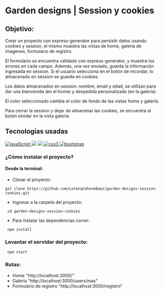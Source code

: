 # Garden designs | Session y cookies

## Objetivo:

Crear un proyecto con express-generator para persistir datos usando cookies y session, el mismo muestra las vistas de home, galería de imagenes, formulario de registro.

El formulario se encuentra validado con express-generator, y muestra los errores en cada campo. Además, una vez enviado, guarda la información ingresada en session. Si el usuario selecciona en el botón de recordar, lo almacenado en session se guarda en cookies.

Los datos almacenados en session: nombre, email y edad, se utilizan para dar una bienvenida (en el home) y despedida personalizada (en la galería).

El color seleccionado cambia el color de fondo de las vistas home y galería.

Para cerrar la session y dejar de almacenar las cookies, se encuentra el botón olvidar en la vista galería.

## Tecnologías usadas


<p align="left">
 <!–– JAVASCRIPT ––>
<a href=https://developer.mozilla.org/en-US/docs/Web/JavaScript" target="_blank" data-bs-toggle="tooltip" title="JavaScript"> <img src="https://img.shields.io/badge/JavaScript-323330?style=for-the-badge&logo=javascript&logoColor=F7DF1E" alt="javaScript"/> </a>
<!-- EXPRESS -->
<a href="https://developer.mozilla.org/es/docs/Learn/Server-side/Express_Nodejs/Introduction" alt="Express Js" ><img src= "https://img.shields.io/badge/Express.js-000000?style=for-the-badge&logo=express&logoColor=white" /></a>
<!-- JSON -->
<a href="https://www.w3schools.com/whatis/whatis_json.asp" alt="Express Js" ><img src= "https://img.shields.io/badge/json-5E5C5C?style=for-the-badge&logo=json&logoColor=white" /></a>
<!–– CSS ––>
<a href="https://www.w3schools.com/css/" target="_blank" data-bs-toggle="tooltip" title="CSS3"> <img src="https://img.shields.io/badge/CSS3-1572B6?style=for-the-badge&logo=css3&logoColor=white" alt="css3"/> </a>
<!–– BOOTSTRAP ––>
<a href="https://getbootstrap.com" target="_blank" data-bs-toggle="tooltip" title="Bootstrap"> <img src="https://img.shields.io/badge/Bootstrap-563D7C?style=for-the-badge&logo=bootstrap&logoColor=white" alt="bootstrap"/></a>
  </p>

### ¿Cómo instalar el proyecto?

#### Desde la terminal:

- Clonar el proyecto:

```
git clone https://github.com/LorenaCoheneBaez/garden-designs-session-cookies.git
```

- Ingresar a la carpeta del proyecto:

````
 cd garden-designs-session-cookies
````

- Para instalar las dependencias correr: 

````
 npm install
````

### Levantar el servidor del proyecto: 

````
 npm start
````

### Rutas:

- Home "http://localhost:3000/"
- Galería "http://localhost:3000/users/mas"
- Formulario de registro "http://localhost:3000/registro"
